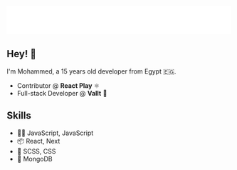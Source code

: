 <div align="center">
  <img src="./name.svg" />
</div>

## Hey! 👋 

I'm Mohammed, a 15 years old developer from Egypt 🇪🇬.

- Contributor @ **React Play** ⚛
- Full-stack Developer @ **Vallt** 🔮

## Skills

- 👨‍💻 JavaScript, JavaScript
- 📦 React, Next
- 🎨 SCSS, CSS
- 📀 MongoDB
